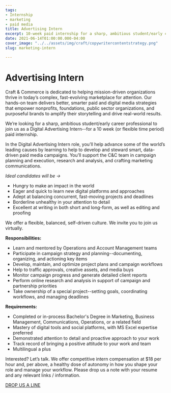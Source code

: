 ```yaml
---
tags:
- Internship
- marketing
- paid media
title: Advertising Intern
excerpt: 10-week paid internship for a sharp, ambitious student/early career professional
date: 2021-06-14T01:00:00.000-04:00
cover_image: "../../assets/img/craft/copywritercontentstrategy.png"
slug: marketing-intern

---
```

##### 

# **Advertising Intern**

Craft & Commerce is dedicated to helping mission-driven organizations thrive in today’s complex, fast-evolving marketplace for attention. Our hands-on team delivers better, smarter paid and digital media strategies that empower nonprofits, foundations, public sector organizations, and purposeful brands to amplify their storytelling and drive real-world results.

We’re looking for a sharp, ambitious student/early career professional to join us as a Digital Advertising Intern--for a 10 week (or flexible time period) paid internship.

In the Digital Advertising Intern role, you’ll help advance some of the world’s leading causes by learning to help to develop and steward smart, data-driven paid media campaigns. You’ll support the C&C team in campaign planning and execution, research and analysis, and crafting marketing communications.

_Ideal candidates will be ->_

* Hungry to make an impact in the world
* Eager and quick to learn new digital platforms and approaches
* Adept at balancing concurrent, fast-moving projects and deadlines
* Borderline unhealthy in your attention to detail
* Excellent at writing in both short and long-form, as well as editing and proofing

We offer a flexible, balanced, self-driven culture. We invite you to join us virtually.

**Responsibilities:**

* Learn and mentored by Operations and Account Management teams
* Participate in campaign strategy and planning--documenting, organizing, and actioning key items
* Develop, maintain, and optimize project plans and campaign workflows
* Help to traffic approvals, creative assets, and media buys
* Monitor campaign progress and generate detailed client reports
* Perform online research and analysis in support of campaign and partnership priorities
* Take ownership of a special project--setting goals, coordinating workflows, and managing deadlines

**Requirements:**

* Completed or in-process Bachelor's Degree in Marketing, Business Management, Communications, Operations, or a related field
* Mastery of digital tools and social platforms, with MS Excel expertise preferred
* Demonstrated attention to detail and proactive approach to your work
* Track record of bringing a positive attitude to your work and team
* Multilingual a plus

Interested? Let’s talk. We offer competitive intern compensation at $18 per hour and, per above, a healthy dose of autonomy in how you shape your role and manage your workflow. Please drop us a note with your resume and any relevant links / information.

[DROP US A LINE](mailto:karen@craftand.com "email")